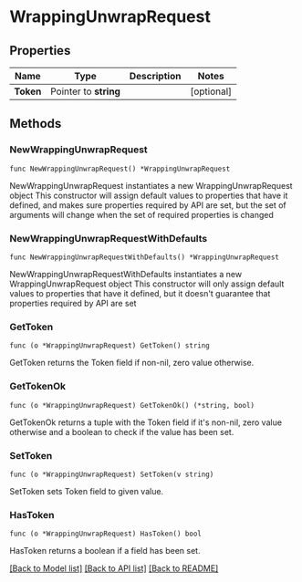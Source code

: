 # WrappingUnwrapRequest

## Properties

Name | Type | Description | Notes
------------ | ------------- | ------------- | -------------
**Token** | Pointer to **string** |  | [optional] 

## Methods

### NewWrappingUnwrapRequest

`func NewWrappingUnwrapRequest() *WrappingUnwrapRequest`

NewWrappingUnwrapRequest instantiates a new WrappingUnwrapRequest object
This constructor will assign default values to properties that have it defined,
and makes sure properties required by API are set, but the set of arguments
will change when the set of required properties is changed

### NewWrappingUnwrapRequestWithDefaults

`func NewWrappingUnwrapRequestWithDefaults() *WrappingUnwrapRequest`

NewWrappingUnwrapRequestWithDefaults instantiates a new WrappingUnwrapRequest object
This constructor will only assign default values to properties that have it defined,
but it doesn't guarantee that properties required by API are set

### GetToken

`func (o *WrappingUnwrapRequest) GetToken() string`

GetToken returns the Token field if non-nil, zero value otherwise.

### GetTokenOk

`func (o *WrappingUnwrapRequest) GetTokenOk() (*string, bool)`

GetTokenOk returns a tuple with the Token field if it's non-nil, zero value otherwise
and a boolean to check if the value has been set.

### SetToken

`func (o *WrappingUnwrapRequest) SetToken(v string)`

SetToken sets Token field to given value.

### HasToken

`func (o *WrappingUnwrapRequest) HasToken() bool`

HasToken returns a boolean if a field has been set.


[[Back to Model list]](../README.md#documentation-for-models) [[Back to API list]](../README.md#documentation-for-api-endpoints) [[Back to README]](../README.md)


